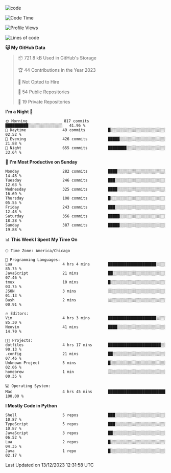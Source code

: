 
<!--
**liuyaanng/liuyaanng** is a ✨ _special_ ✨ repository because its `README.md` (this file) appears on your GitHub profile.

Here are some ideas to get you started:

- 🔭 I’m currently working on ...
- 🌱 I’m currently learning ...
- 👯 I’m looking to collaborate on ...
- 🤔 I’m looking for help with ...
- 💬 Ask me about ...
- 📫 How to reach me: ...
- 😄 Pronouns: ...
- ⚡ Fun fact: ...
-->


![code](https://cdn.jsdelivr.net/gh/liuyaanng/liuyaanng@1.0/code.gif) 

<!--START_SECTION:waka-->
![Code Time](http://img.shields.io/badge/Code%20Time-279%20hrs%2046%20mins-blue)

![Profile Views](http://img.shields.io/badge/Profile%20Views-0-blue)

![Lines of code](https://img.shields.io/badge/From%20Hello%20World%20I%27ve%20Written-17.3%20million%20lines%20of%20code-blue)

**🐱 My GitHub Data** 

> 📦 721.8 kB Used in GitHub's Storage 
 > 
> 🏆 44 Contributions in the Year 2023
 > 
> 🚫 Not Opted to Hire
 > 
> 📜 54 Public Repositories 
 > 
> 🔑 19 Private Repositories 
 > 
**I'm a Night 🦉** 

```text
🌞 Morning                817 commits         ██████████░░░░░░░░░░░░░░░   41.96 % 
🌆 Daytime                49 commits          █░░░░░░░░░░░░░░░░░░░░░░░░   02.52 % 
🌃 Evening                426 commits         █████░░░░░░░░░░░░░░░░░░░░   21.88 % 
🌙 Night                  655 commits         ████████░░░░░░░░░░░░░░░░░   33.64 % 
```
📅 **I'm Most Productive on Sunday** 

```text
Monday                   282 commits         ████░░░░░░░░░░░░░░░░░░░░░   14.48 % 
Tuesday                  246 commits         ███░░░░░░░░░░░░░░░░░░░░░░   12.63 % 
Wednesday                325 commits         ████░░░░░░░░░░░░░░░░░░░░░   16.69 % 
Thursday                 108 commits         █░░░░░░░░░░░░░░░░░░░░░░░░   05.55 % 
Friday                   243 commits         ███░░░░░░░░░░░░░░░░░░░░░░   12.48 % 
Saturday                 356 commits         █████░░░░░░░░░░░░░░░░░░░░   18.28 % 
Sunday                   387 commits         █████░░░░░░░░░░░░░░░░░░░░   19.88 % 
```


📊 **This Week I Spent My Time On** 

```text
🕑︎ Time Zone: America/Chicago

💬 Programming Languages: 
Lua                      4 hrs 4 mins        █████████████████████░░░░   85.75 % 
JavaScript               21 mins             ██░░░░░░░░░░░░░░░░░░░░░░░   07.46 % 
tmux                     10 mins             █░░░░░░░░░░░░░░░░░░░░░░░░   03.75 % 
JSON                     3 mins              ░░░░░░░░░░░░░░░░░░░░░░░░░   01.13 % 
Bash                     2 mins              ░░░░░░░░░░░░░░░░░░░░░░░░░   00.91 % 

🔥 Editors: 
Vim                      4 hrs 3 mins        █████████████████████░░░░   85.30 % 
Neovim                   41 mins             ████░░░░░░░░░░░░░░░░░░░░░   14.70 % 

🐱‍💻 Projects: 
dotfiles                 4 hrs 17 mins       ███████████████████████░░   90.13 % 
.config                  21 mins             ██░░░░░░░░░░░░░░░░░░░░░░░   07.46 % 
Unknown Project          5 mins              █░░░░░░░░░░░░░░░░░░░░░░░░   02.06 % 
homebrew                 1 min               ░░░░░░░░░░░░░░░░░░░░░░░░░   00.35 % 

💻 Operating System: 
Mac                      4 hrs 45 mins       █████████████████████████   100.00 % 
```

**I Mostly Code in Python** 

```text
Shell                    5 repos             ███░░░░░░░░░░░░░░░░░░░░░░   10.87 % 
TypeScript               5 repos             ███░░░░░░░░░░░░░░░░░░░░░░   10.87 % 
JavaScript               3 repos             ██░░░░░░░░░░░░░░░░░░░░░░░   06.52 % 
Lua                      2 repos             █░░░░░░░░░░░░░░░░░░░░░░░░   04.35 % 
Java                     1 repo              █░░░░░░░░░░░░░░░░░░░░░░░░   02.17 % 
```




 Last Updated on 13/12/2023 12:31:58 UTC
<!--END_SECTION:waka-->
